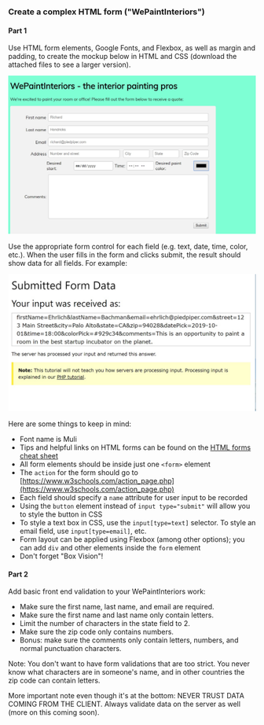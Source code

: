 ### Create a complex HTML form ("WePaintInteriors")

#### Part 1

Use HTML form elements, Google Fonts, and Flexbox, as well as margin and padding, to create the mockup below in HTML and CSS (download the attached files to see a larger version).

![Mockup of WePaintInteriors web page](images/paintingWebsite%20mockup.jpg)

Use the appropriate form control for each field (e.g. text, date, time, color, etc.). When the user fills in the form and clicks submit, the result should show data for all fields. For example:

![Mockup of submitted form data](images/submittedData%20mockup.jpg)

Here are some things to keep in mind:

* Font name is Muli
* Tips and helpful links on HTML forms can be found on the [HTML forms cheat sheet](./HTML-Forms-Cheat-Sheet.pdf)
* All form elements should be inside just one `<form>` element
* The `action` for the form should go to [https://www.w3schools.com/action_page.php](https://www.w3schools.com/action_page.php)
* Each field should specify a `name` attribute for user input to be recorded
* Using the `button` element instead of `input type="submit"` will allow you to style the button in CSS
* To style a text box in CSS, use the `input[type=text]` selector. To style an email field, use `input[type=email]`, etc.
* Form layout can be applied using Flexbox (among other options); you can add `div` and other elements inside the `form` element
* Don't forget "Box Vision"!

#### Part 2

Add basic front end validation to your WePaintInteriors work:

* Make sure the first name, last name, and email are required.
* Make sure the first name and last name only contain letters.
* Limit the number of characters in the state field to 2.
* Make sure the zip code only contains numbers.
* Bonus: make sure the comments only contain letters, numbers, and normal punctuation characters.

Note: You don't want to have form validations that are too strict. You never know what characters are in someone's name, and in other countries the zip code can contain letters.

More important note even though it's at the bottom: NEVER TRUST DATA COMING FROM THE CLIENT. Always validate data on the server as well (more on this coming soon).
